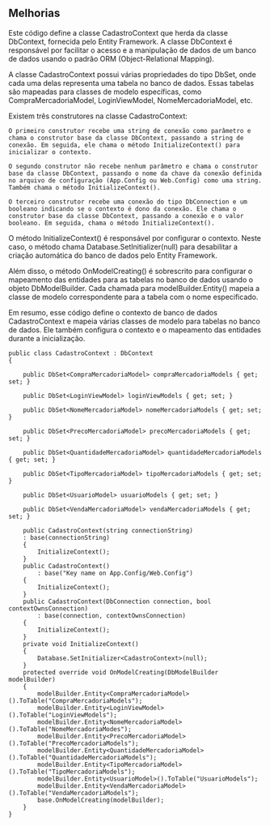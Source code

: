 ## Melhorias

Este código define a classe CadastroContext que herda da classe DbContext, fornecida pelo Entity Framework. A classe DbContext é responsável por facilitar o acesso e a manipulação de dados de um banco de dados usando o padrão ORM (Object-Relational Mapping).

A classe CadastroContext possui várias propriedades do tipo DbSet<T>, onde cada uma delas representa uma tabela no banco de dados. Essas tabelas são mapeadas para classes de modelo específicas, como CompraMercadoriaModel, LoginViewModel, NomeMercadoriaModel, etc.

Existem três construtores na classe CadastroContext:

    O primeiro construtor recebe uma string de conexão como parâmetro e chama o construtor base da classe DbContext, passando a string de conexão. Em seguida, ele chama o método InitializeContext() para inicializar o contexto.

    O segundo construtor não recebe nenhum parâmetro e chama o construtor base da classe DbContext, passando o nome da chave da conexão definida no arquivo de configuração (App.Config ou Web.Config) como uma string. Também chama o método InitializeContext().

    O terceiro construtor recebe uma conexão do tipo DbConnection e um booleano indicando se o contexto é dono da conexão. Ele chama o construtor base da classe DbContext, passando a conexão e o valor booleano. Em seguida, chama o método InitializeContext().

O método InitializeContext() é responsável por configurar o contexto. Neste caso, o método chama Database.SetInitializer<CadastroContext>(null) para desabilitar a criação automática do banco de dados pelo Entity Framework.

Além disso, o método OnModelCreating() é sobrescrito para configurar o mapeamento das entidades para as tabelas no banco de dados usando o objeto DbModelBuilder. Cada chamada para modelBuilder.Entity<T>() mapeia a classe de modelo correspondente para a tabela com o nome especificado.

Em resumo, esse código define o contexto de banco de dados CadastroContext e mapeia várias classes de modelo para tabelas no banco de dados. Ele também configura o contexto e o mapeamento das entidades durante a inicialização.
    
   
   
    
    
    public class CadastroContext : DbContext
    {

        public DbSet<CompraMercadoriaModel> compraMercadoriaModels { get; set; }
    
        public DbSet<LoginViewModel> loginViewModels { get; set; }

        public DbSet<NomeMercadoriaModel> nomeMercadoriaModels { get; set; }

        public DbSet<PrecoMercadoriaModel> precoMercadoriaModels { get; set; }

        public DbSet<QuantidadeMercadoriaModel> quantidadeMercadoriaModels { get; set; }

        public DbSet<TipoMercadoriaModel> tipoMercadoriaModels { get; set; }

        public DbSet<UsuarioModel> usuarioModels { get; set; }

        public DbSet<VendaMercadoriaModel> vendaMercadoriaModels { get; set; }

        public CadastroContext(string connectionString)
        : base(connectionString)
        {
            InitializeContext();
        }
        public CadastroContext()
            : base("Key name on App.Config/Web.Config")
        {
            InitializeContext();
        }
        public CadastroContext(DbConnection connection, bool contextOwnsConnection)
            : base(connection, contextOwnsConnection)
        {
            InitializeContext();
        }
        private void InitializeContext()
        {
            Database.SetInitializer<CadastroContext>(null);
        }
        protected override void OnModelCreating(DbModelBuilder modelBuilder)
        {
            modelBuilder.Entity<CompraMercadoriaModel>().ToTable("CompraMercadoriaModels");
            modelBuilder.Entity<LoginViewModel>().ToTable("LoginViewModels");
            modelBuilder.Entity<NomeMercadoriaModel>().ToTable("NomeMercadoriaModes");
            modelBuilder.Entity<PrecoMercadoriaModel>().ToTable("PrecoMercadoriaModels");
            modelBuilder.Entity<QuantidadeMercadoriaModel>().ToTable("QuantidadeMercadoriaModels");
            modelBuilder.Entity<TipoMercadoriaModel>().ToTable("TipoMercadoriaModels");
            modelBuilder.Entity<UsuarioModel>().ToTable("UsuarioModels");
            modelBuilder.Entity<VendaMercadoriaModel>().ToTable("VendaMercadoriaModels");
            base.OnModelCreating(modelBuilder);
        }
    }

    



